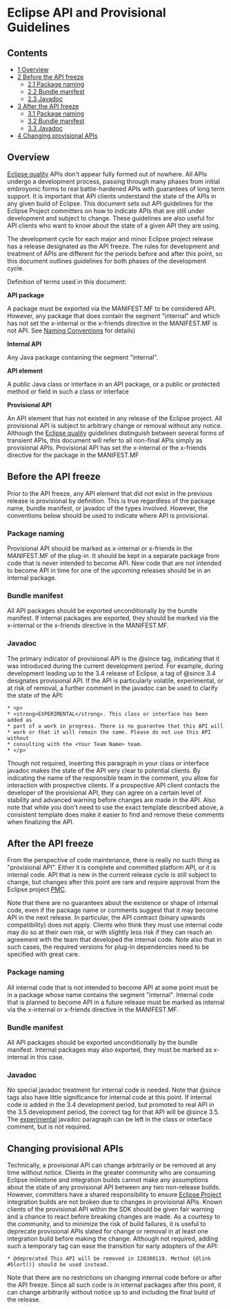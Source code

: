 Eclipse API and Provisional Guidelines
==========================

Contents
--------

*   [1 Overview](#Overview)
*   [2 Before the API freeze](#Before-the-API-freeze)
    *   [2.1 Package naming](#Package-naming)
    *   [2.2 Bundle manifest](#Bundle-manifest)
    *   [2.3 Javadoc](#Javadoc)
*   [3 After the API freeze](#After-the-API-freeze)
    *   [3.1 Package naming](#Package-naming-2)
    *   [3.2 Bundle manifest](#Bundle-manifest-2)
    *   [3.3 Javadoc](#Javadoc-2)
*   [4 Changing provisional APIs](#Changing-provisional-APIs)

Overview
--------

[Eclipse quality](http://www.eclipse.org/projects/dev_process/eclipse-quality.php) APIs don't appear fully formed out of nowhere. 
All APIs undergo a development process, passing through many phases from initial embroyonic forms to real battle-hardened APIs with guarantees of long term support.
It is important that API clients understand the state of the APIs in any given build of Eclipse.
This document sets out API guidelines for the Eclipse Project committers on how to indicate APIs that are still under development and subject to change. 
These guidelines are also useful for API clients who want to know about the state of a given API they are using.

The development cycle for each major and minor Eclipse project release has a release designated as the API freeze. 
The rules for development and treatment of APIs are different for the periods before and after this point, so this document outlines guidelines for both phases of the development cycle.

Definition of terms used in this document:

**API package** 

A package must be exported via the MANIFEST.MF to be considered API.
However, any package that does contain the segment "internal" and which has not set the x-internal or the x-friends directive in the MANIFEST.MF is not API. 
See [Naming Conventions](/Naming_Conventions "Naming Conventions") for details)

**Internal API**

Any Java package containing the segment "internal".

**API element** 

A public Java class or interface in an API package, or a public or protected method or field in such a class or interface

**Provisional API**

An API element that has not existed in any release of the Eclipse project. 
All provisional API is subject to arbitrary change or removal without any notice. 
Although the [Eclipse quality](http://www.eclipse.org/projects/dev_process/eclipse-quality.php) guidelines distinguish between several forms of transient APIs, this document will refer to all non-final APIs simply as provisional APIs. Provisional API has set the x-internal or the x-friends directive for the package in the MANIFEST.MF

Before the API freeze
---------------------

Prior to the API freeze, any API element that did not exist in the previous release is provisional by definition. This is true regardless of the package name, bundle manifest, or javadoc of the types involved. 
However, the conventions below should be used to indicate where API is provisional.

### Package naming

Provisional API should be marked as x-internal or x-friends in the MANIFEST.MF of the plug-in.
It should be kept in a separate package from code that is never intended to become API.
New code that are not intended to become API in time for one of the upcoming releases should be in an internal package.

### Bundle manifest

All API packages should be exported unconditionally by the bundle manifest. 
If internal packages are exported, they should be marked via the x-internal or the x-friends directive in the MANIFEST.MF.

### Javadoc

The primary indicator of provisional API is the @since tag, indicating that it was introduced during the current development period. 
For example, during development leading up to the 3.4 release of Eclipse, a tag of @since 3.4 designates provisional API. 
If the API is particularly volatile, experimental, or at risk of removal, a further comment in the javadoc can be used to clarify the state of the API:

    * <p>
    * <strong>EXPERIMENTAL</strong>. This class or interface has been added as
    * part of a work in progress. There is no guarantee that this API will
    * work or that it will remain the same. Please do not use this API without
    * consulting with the <Your Team Name> team.
    * </p>` 

  

Though not required, inserting this paragraph in your class or interface javadoc makes the state of the API very clear to potential clients. By indicating the name of the responsible team in the comment, you allow for interaction with prospective clients. If a prospective API client contacts the developer of the provisional API, they can agree on a certain level of stability and advanced warning before changes are made in the API. Also note that while you don't need to use the exact template described above, a consistent template does make it easier to find and remove these comments when finalizing the API.

After the API freeze
--------------------

From the perspective of code maintenance, there is really no such thing as "provisional API". 
Either it is complete and committed platform API, or it is internal code. 
API that is new in the current release cycle is still subject to change, but changes after this point are rare and require approval from the Eclipse project [PMC](http://www.eclipse.org/eclipse/team-leaders.html). 

Note that there are no guarantees about the existence or shape of internal code, even if the package name or comments suggest that it may become API in the next release. 
In particular, the API contract (binary upwards compatibility) does not apply. 
Clients who think they must use internal code may do so at their own risk, or with slightly less risk if they can reach an agreement with the team that developed the internal code. 
Note also that in such cases, the required versions for plug-in dependencies need to be specified with great care.

### Package naming

All internal code that is not intended to become API at some point must be in a package whose name contains the segment "internal". 
Internal code that is planned to become API in a future release must be marked as internal via the x-internal or x-friends directive in the MANIFEST.MF.

### Bundle manifest

All API packages should be exported unconditionally by the bundle manifest. 
Internal packages may also exported, they must be marked as x-internal in this case.

### Javadoc

No special javadoc treatment for internal code is needed. Note that @since tags also have little significance for internal code at this point. If internal code is added in the 3.4 development period, but promoted to real API in the 3.5 development period, the correct tag for that API will be @since 3.5. The [experimental](/Provisional_API_Guidelines#experimental "Provisional API Guidelines") javadoc paragraph can be left in the class or interface comment, but is not required.

Changing provisional APIs
-------------------------

Technically, a provisional API can change arbitrarily or be removed at any time without notice. 
Clients in the greater community who are consuming Eclipse milestone and integration builds cannot make any assumptions about the state of any provisional API between any two non-release builds. 
However, committers have a shared responsibility to ensure [Eclipse Project](/Eclipse_Project "Eclipse Project") integration builds are not broken due to changes in provisional APIs. 
Known clients of the provisional API within the SDK should be given fair warning and a chance to react before breaking changes are made. 
As a courtesy to the community, and to minimize the risk of build failures, it is useful to deprecate provisional APIs slated for change or removal in at least one integration build before making the change. Although not required, adding such a temporary tag can ease the transition for early adopters of the API:

    * @deprecated This API will be removed in I20380119. Method {@link #blort()} should be used instead.` 

  

Note that there are no restrictions on changing internal code before or after the API freeze. Since all such code is in internal packages after this point, it can change arbitrarily without notice up to and including the final build of the release.

